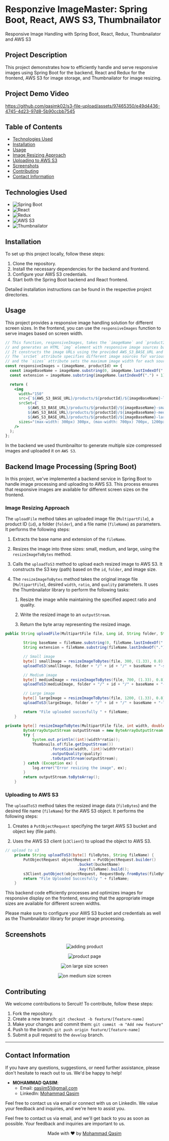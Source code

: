 # Responzive ImageMaster: Spring Boot, React, AWS S3, Thumbnailator

Responsive Image Handling with Spring Boot, React, Redux, Thumbnailator and AWS S3

## Project Description

This project demonstrates how to efficiently handle and serve responsive images using Spring Boot for the backend, React and Redux for the frontend, AWS S3 for image storage, and Thumbnailator for image resizing.

## Project Demo Video




https://github.com/qasimk02/s3-file-upload/assets/97465350/e49d4436-4745-4d23-97d8-5b90ccbb7545



## Table of Contents

- [Technologies Used](#technologies-used)
- [Installation](#installation)
- [Usage](#usage)
- [Image Resizing Approach](#image-resizing-approach)
- [Uploading to AWS S3](#uploading-to-aws-s3)
- [Screenshots](#screenshots)
- [Contributing](#contributing)
- [Contact Information](#contact-information)

## Technologies Used

- ![Spring Boot](https://img.shields.io/badge/Spring%20Boot-🌱-green)
- ![React](https://img.shields.io/badge/React-⚛️-blue)
- ![Redux](https://img.shields.io/badge/Redux-🔄-purple)
- ![AWS S3](https://img.shields.io/badge/AWS%20S3-☁️-orange)
- ![Thumbnailator](https://img.shields.io/badge/Thumbnailator-🖼️-pink)


## Installation

To set up this project locally, follow these steps:

1. Clone the repository.
2. Install the necessary dependencies for the backend and frontend.
3. Configure your AWS S3 credentials.
4. Start both the Spring Boot backend and React frontend.

Detailed installation instructions can be found in the respective project directories.

## Usage

This project provides a responsive image handling solution for different screen sizes. In the frontend, you can use the `responsiveImages` function to serve images based on screen width.

```jsx
// This function, responsiveImages, takes the `imageName` and `productId` obtained from the backend 
// and generates an HTML `img` element with responsive image sources based on screen size.
// It constructs the image URLs using the provided AWS_S3_BASE_URL and the image's base name and extension.
// The `srcSet` attribute specifies different image sources for various screen widths,
// and the `sizes` attribute sets the maximum image width for each source.
const responsiveImages = (imageName, productId) => {
  const imageBaseName = imageName.substring(0, imageName.lastIndexOf("."));
  const extension = imageName.substring(imageName.lastIndexOf(".") + 1);

  return (
    <img
      width="150"
      src={`${AWS_S3_BASE_URL}/products/${productId}/${imageBaseName}-large.${extension}`}
      srcSet={`
          ${AWS_S3_BASE_URL}/products/${productId}/${imageBaseName}-small.${extension} 300w, 
          ${AWS_S3_BASE_URL}/products/${productId}/${imageBaseName}-medium.${extension} 700w, 
          ${AWS_S3_BASE_URL}/products/${productId}/${imageBaseName}-large.${extension} 1200w`}
      sizes="(max-width: 300px) 300px, (max-width: 700px) 700px, 1200px"
    />
  );
};

```
In the backend we used thumbnailtor to generate multiple size compressed images and uploaded it on `AWS S3`.

## Backend Image Processing (Spring Boot)

In this project, we've implemented a backend service in Spring Boot to handle image processing and uploading to AWS S3. This process ensures that responsive images are available for different screen sizes on the frontend.

### Image Resizing Approach

The `uploadFile` method takes an uploaded image file (`MultipartFile`), a product ID (`id`), a folder (`folder`), and a file name (`fileName`) as parameters. It performs the following steps:

1. Extracts the base name and extension of the `fileName`.

2. Resizes the image into three sizes: small, medium, and large, using the `resizeImageToBytes` method.

3. Calls the `uploadToS3` method to upload each resized image to AWS S3. It constructs the S3 key (path) based on the `id`, `folder`, and image size.
4. The `resizeImageToBytes` method takes the original image file (`MultipartFile`), desired `width`, `ratio`, and `quality` parameters. It uses the Thumbnailator library to perform the following tasks:

      1. Resize the image while maintaining the specified aspect ratio and quality.
      
      2. Write the resized image to an `outputStream`.
      
      3. Return the byte array representing the resized image.

```java
public String uploadFile(MultipartFile file, Long id, String folder, String fileName) {

		String baseName = fileName.substring(0, fileName.lastIndexOf("."));
		String extension = fileName.substring(fileName.lastIndexOf(".") + 1);

		// Small image
		byte[] smallImage = resizeImageToBytes(file, 300, (1.33), 0.8);
		uploadToS3(smallImage, folder + "/" + id + "/" + baseName + "-small." + extension);

		// Medium image
		byte[] mediumImage = resizeImageToBytes(file, 700, (1.33), 0.8);
		uploadToS3(mediumImage, folder + "/" + id + "/" + baseName + "-medium." + extension);

		// Large image
		byte[] largeImage = resizeImageToBytes(file, 1200, (1.33), 0.8);
		uploadToS3(largeImage, folder + "/" + id + "/" + baseName + "-large." + extension);

		return "File uploaded succesfully " + fileName;
	}

private byte[] resizeImageToBytes(MultipartFile file, int width, double ratio, double quality) {
		ByteArrayOutputStream outputStream = new ByteArrayOutputStream();
		try {
			System.out.println((int)(width*ratio));
			Thumbnails.of(file.getInputStream())
					.forceSize(width, (int)(width*ratio))
					.outputQuality(quality)
					.toOutputStream(outputStream);
		} catch (Exception ex) {
			log.error("Error resizing the image", ex);
		}
		return outputStream.toByteArray();
	}
```

### Uploading to AWS S3

The `uploadToS3` method takes the resized image data (`fileBytes`) and the desired file name (`fileName`) for the AWS S3 object. It performs the following steps:

1. Creates a `PutObjectRequest` specifying the target AWS S3 bucket and object key (file path).

2. Uses the AWS S3 client (`s3Client`) to upload the object to AWS S3.

```java
// upload to s3
	private String uploadToS3(byte[] fileBytes, String fileName) {
		PutObjectRequest objectRequest = PutObjectRequest.builder()
								.bucket(bucketName)
								.key(fileName).build();
		s3Client.putObject(objectRequest, RequestBody.fromBytes(fileBytes));
		return "File Uploaded Succesfully " + fileName;
	}
```

This backend code efficiently processes and optimizes images for responsive display on the frontend, ensuring that the appropriate image sizes are available for different screen widths.

Please make sure to configure your AWS S3 bucket and credentials as well as the Thumbnailator library for proper image processing.

## Screenshots
<p align="center">
  <img src="readme-assets/second.png" alt="adding product"
</p>
<p align="center">
  <img src="readme-assets/second.png" alt="product page">
</p>
<p align="center">
  <img src="readme-assets/third.png" alt="on large size screen">
</p>
<p align="center">
  <img src="readme-assets/fourth.png" alt="on medium size screen">
</p>


## Contributing
We welcome contributions to Sercuit! To contribute, follow these steps:

1. Fork the repository.
2. Create a new branch: `git checkout -b feature/[feature-name]`
3. Make your changes and commit them: `git commit -m "Add new feature"`
4. Push to the branch: `git push origin feature/[feature-name]`
5. Submit a pull request to the `develop` branch.
---

## Contact Information

If you have any questions, suggestions, or need further assistance, please don't hesitate to reach out to us. We'd be happy to help!

- **MOHAMMAD QASIM**: 
  - Email: [qasiim51@gmail.com](mailto:qasiim51@gmail.com)
  - LinkedIn: [Mohammad Qasim](https://www.linkedin.com/in/mohammad-qasim-9ba96120a/)

Feel free to contact us via email or connect with us on LinkedIn. We value your feedback and inquiries, and we're here to assist you.


Feel free to contact us via email, and we'll get back to you as soon as possible. Your feedback and inquiries are important to us.

<p align="center">
  Made with ❤️ by <a href="https://github.com/qasimk02">Mohammad Qasim</a>
</p>
